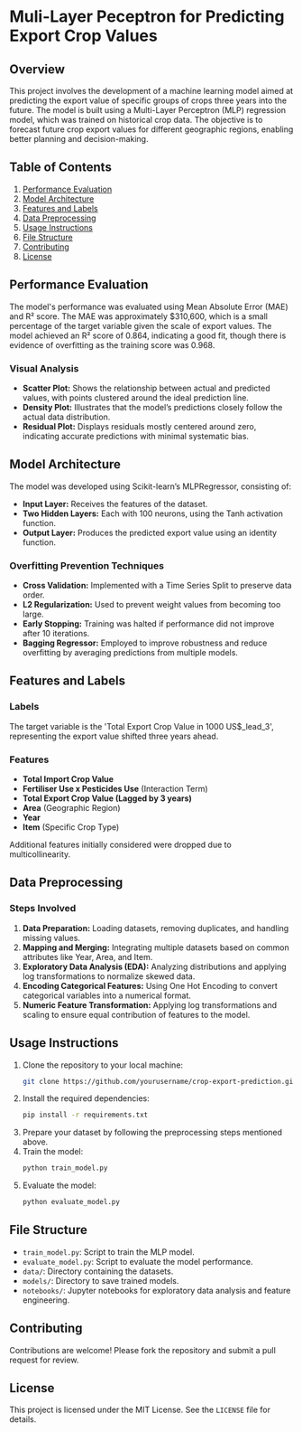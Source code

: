 
# Muli-Layer Peceptron for Predicting Export Crop Values

## Overview

This project involves the development of a machine learning model aimed at predicting the export value of specific groups of crops three years into the future. The model is built using a Multi-Layer Perceptron (MLP) regression model, which was trained on historical crop data. The objective is to forecast future crop export values for different geographic regions, enabling better planning and decision-making.

## Table of Contents

1. [Performance Evaluation](#performance-evaluation)
2. [Model Architecture](#model-architecture)
3. [Features and Labels](#features-and-labels)
4. [Data Preprocessing](#data-preprocessing)
5. [Usage Instructions](#usage-instructions)
6. [File Structure](#file-structure)
7. [Contributing](#contributing)
8. [License](#license)

## Performance Evaluation

The model's performance was evaluated using Mean Absolute Error (MAE) and R² score. The MAE was approximately $310,600, which is a small percentage of the target variable given the scale of export values. The model achieved an R² score of 0.864, indicating a good fit, though there is evidence of overfitting as the training score was 0.968.

### Visual Analysis
- **Scatter Plot:** Shows the relationship between actual and predicted values, with points clustered around the ideal prediction line.
- **Density Plot:** Illustrates that the model’s predictions closely follow the actual data distribution.
- **Residual Plot:** Displays residuals mostly centered around zero, indicating accurate predictions with minimal systematic bias.

## Model Architecture

The model was developed using Scikit-learn’s MLPRegressor, consisting of:
- **Input Layer:** Receives the features of the dataset.
- **Two Hidden Layers:** Each with 100 neurons, using the Tanh activation function.
- **Output Layer:** Produces the predicted export value using an identity function.

### Overfitting Prevention Techniques
- **Cross Validation:** Implemented with a Time Series Split to preserve data order.
- **L2 Regularization:** Used to prevent weight values from becoming too large.
- **Early Stopping:** Training was halted if performance did not improve after 10 iterations.
- **Bagging Regressor:** Employed to improve robustness and reduce overfitting by averaging predictions from multiple models.

## Features and Labels

### Labels
The target variable is the 'Total Export Crop Value in 1000 US$_lead_3', representing the export value shifted three years ahead.

### Features
- **Total Import Crop Value**
- **Fertiliser Use x Pesticides Use** (Interaction Term)
- **Total Export Crop Value (Lagged by 3 years)**
- **Area** (Geographic Region)
- **Year**
- **Item** (Specific Crop Type)

Additional features initially considered were dropped due to multicollinearity.

## Data Preprocessing

### Steps Involved
1. **Data Preparation:** Loading datasets, removing duplicates, and handling missing values.
2. **Mapping and Merging:** Integrating multiple datasets based on common attributes like Year, Area, and Item.
3. **Exploratory Data Analysis (EDA):** Analyzing distributions and applying log transformations to normalize skewed data.
4. **Encoding Categorical Features:** Using One Hot Encoding to convert categorical variables into a numerical format.
5. **Numeric Feature Transformation:** Applying log transformations and scaling to ensure equal contribution of features to the model.

## Usage Instructions

1. Clone the repository to your local machine:
   ```bash
   git clone https://github.com/yourusername/crop-export-prediction.git
   ```
2. Install the required dependencies:
   ```bash
   pip install -r requirements.txt
   ```
3. Prepare your dataset by following the preprocessing steps mentioned above.
4. Train the model:
   ```bash
   python train_model.py
   ```
5. Evaluate the model:
   ```bash
   python evaluate_model.py
   ```

## File Structure

- `train_model.py`: Script to train the MLP model.
- `evaluate_model.py`: Script to evaluate the model performance.
- `data/`: Directory containing the datasets.
- `models/`: Directory to save trained models.
- `notebooks/`: Jupyter notebooks for exploratory data analysis and feature engineering.

## Contributing

Contributions are welcome! Please fork the repository and submit a pull request for review.

## License

This project is licensed under the MIT License. See the `LICENSE` file for details.
